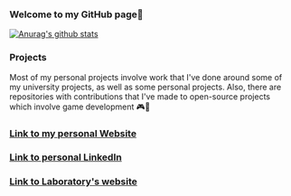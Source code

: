 ### Welcome to my GitHub page👋

<!--
**nikopetr/nikopetr** is a ✨ _special_ ✨ repository because its `README.md` (this file) appears on your GitHub profile.

Here are some ideas to get you started:

- 🔭 I’m currently working on ...
- 🌱 I’m currently learning ...
- 👯 I’m looking to collaborate on ...
- 🤔 I’m looking for help with ...
- 💬 Ask me about ...
- 📫 How to reach me: ..
- 😄 Pronouns: ...
- ⚡ Fun fact: ..
-->

<!-- Nikolas Petrou is currently a M.Sc. Data Science student at the University of Cyprus (UCY) and a Research Assistant at the [Laboratory of Internet Computing (LInC)](http://linc.ucy.ac.cy/index.php?id=278). He holds a B.Sc degree in Computer Science from Aristotle University of Thessaloniki (AUTh), specialized in Artificial Intelligence and Data & Web Management 📖💻 -->

[![Anurag's github stats](https://github-readme-stats.vercel.app/api?username=nikopetr&count_private=true&show_icons=true&theme=vue&include_all_commits)](https://github.com/anuraghazra/github-readme-stats)

### Projects
Most of my personal projects involve work that I've done around some of my university projects, as well as some personal projects. Also, there are repositories with contributions that I've made to open-source projects which involve game development 🎮🎲

### [Link to my personal Website](https://nikopetr.github.io/Personal-Website/personal-page "Nikolas Petrou - Personal Website")

### [Link to personal LinkedIn](https://www.linkedin.com/in/nikolas-petrou/)

### [Link to Laboratory's website](http://linc.ucy.ac.cy/index.php?id=6)
